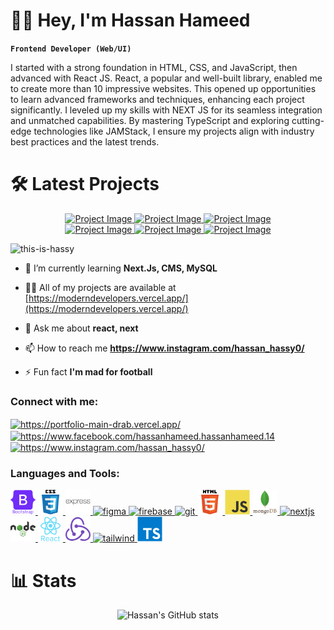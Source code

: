 <h1 align="left">👨‍💻 Hey, I'm Hassan Hameed</h1>

**`Frontend Developer (Web/UI)`**

I started with a strong foundation in HTML, CSS, and JavaScript, then advanced with React JS. React, a popular and well-built library, enabled me to create more than 10 impressive websites. This opened up opportunities to learn advanced frameworks and techniques, enhancing each project significantly. I leveled up my skills with NEXT JS for its seamless integration and unmatched capabilities. By mastering TypeScript and exploring cutting-edge technologies like JAMStack, I ensure my projects align with industry best practices and the latest trends.

#

# 🛠️ Latest Projects
<div align="center">
  <a href="https://ipdc-finance-banking-ui-landing-page.vercel.app/">
    <img src="https://github.com/your-username/your-repository-name/blob/main/project-image.png" alt="Project Image" style="width: 300px; height: 200px;">
  </a>
  <a href="https://ipdc-finance-banking-ui-landing-page.vercel.app/">
    <img src="https://github.com/your-username/your-repository-name/blob/main/project-image.png" alt="Project Image" style="width: 300px; height: 200px;">
  </a>
  <a href="https://ipdc-finance-banking-ui-landing-page.vercel.app/">
    <img src="https://github.com/your-username/your-repository-name/blob/main/project-image.png" alt="Project Image" style="width: 300px; height: 200px;">
  </a>
  <br>
  <a href="https://ipdc-finance-banking-ui-landing-page.vercel.app/">
    <img src="https://github.com/your-username/your-repository-name/blob/main/project-image.png" alt="Project Image" style="width: 300px; height: 200px;">
  </a>
  <a href="https://ipdc-finance-banking-ui-landing-page.vercel.app/">
    <img src="https://github.com/your-username/your-repository-name/blob/main/project-image.png" alt="Project Image" style="width: 300px; height: 200px;">
  </a>
  <a href="https://ipdc-finance-banking-ui-landing-page.vercel.app/">
    <img src="https://github.com/your-username/your-repository-name/blob/main/project-image.png" alt="Project Image" style="width: 300px; height: 200px;">
  </a>
</div>

<p align="left"> <img src="https://komarev.com/ghpvc/?username=this-is-hassy&label=Profile%20views&color=0e75b6&style=flat" alt="this-is-hassy" /> </p>

- 🌱 I’m currently learning **Next.Js, CMS, MySQL**

- 👨‍💻 All of my projects are available at [https://moderndevelopers.vercel.app/](https://moderndevelopers.vercel.app/)

- 💬 Ask me about **react, next**

- 📫 How to reach me **https://www.instagram.com/hassan_hassy0/**

- ⚡ Fun fact **I'm mad for football**

<h3 align="left">Connect with me:</h3>
<p align="left">
<a href="https://dev.to/https://portfolio-main-drab.vercel.app/" target="blank"><img align="center" src="https://raw.githubusercontent.com/rahuldkjain/github-profile-readme-generator/master/src/images/icons/Social/devto.svg" alt="https://portfolio-main-drab.vercel.app/" height="30" width="40" /></a>
<a href="https://fb.com/https://www.facebook.com/hassanhameed.hassanhameed.14" target="blank"><img align="center" src="https://raw.githubusercontent.com/rahuldkjain/github-profile-readme-generator/master/src/images/icons/Social/facebook.svg" alt="https://www.facebook.com/hassanhameed.hassanhameed.14" height="30" width="40" /></a>
<a href="https://instagram.com/https://www.instagram.com/hassan_hassy0/" target="blank"><img align="center" src="https://raw.githubusercontent.com/rahuldkjain/github-profile-readme-generator/master/src/images/icons/Social/instagram.svg" alt="https://www.instagram.com/hassan_hassy0/" height="30" width="40" /></a>
</p>

<h3 align="left">Languages and Tools:</h3>
<p align="left"> <a href="https://getbootstrap.com" target="_blank" rel="noreferrer"> <img src="https://raw.githubusercontent.com/devicons/devicon/master/icons/bootstrap/bootstrap-plain-wordmark.svg" alt="bootstrap" width="40" height="40"/> </a> <a href="https://www.w3schools.com/css/" target="_blank" rel="noreferrer"> <img src="https://raw.githubusercontent.com/devicons/devicon/master/icons/css3/css3-original-wordmark.svg" alt="css3" width="40" height="40"/> </a> <a href="https://expressjs.com" target="_blank" rel="noreferrer"> <img src="https://raw.githubusercontent.com/devicons/devicon/master/icons/express/express-original-wordmark.svg" alt="express" width="40" height="40"/> </a> <a href="https://www.figma.com/" target="_blank" rel="noreferrer"> <img src="https://www.vectorlogo.zone/logos/figma/figma-icon.svg" alt="figma" width="40" height="40"/> </a> <a href="https://firebase.google.com/" target="_blank" rel="noreferrer"> <img src="https://www.vectorlogo.zone/logos/firebase/firebase-icon.svg" alt="firebase" width="40" height="40"/> </a> <a href="https://git-scm.com/" target="_blank" rel="noreferrer"> <img src="https://www.vectorlogo.zone/logos/git-scm/git-scm-icon.svg" alt="git" width="40" height="40"/> </a> <a href="https://www.w3.org/html/" target="_blank" rel="noreferrer"> <img src="https://raw.githubusercontent.com/devicons/devicon/master/icons/html5/html5-original-wordmark.svg" alt="html5" width="40" height="40"/> </a> <a href="https://developer.mozilla.org/en-US/docs/Web/JavaScript" target="_blank" rel="noreferrer"> <img src="https://raw.githubusercontent.com/devicons/devicon/master/icons/javascript/javascript-original.svg" alt="javascript" width="40" height="40"/> </a> <a href="https://www.mongodb.com/" target="_blank" rel="noreferrer"> <img src="https://raw.githubusercontent.com/devicons/devicon/master/icons/mongodb/mongodb-original-wordmark.svg" alt="mongodb" width="40" height="40"/> </a>  <a href="https://nextjs.org/" target="_blank" rel="noreferrer"> <img src="https://cdn.worldvectorlogo.com/logos/nextjs-2.svg" alt="nextjs" width="40" height="40"/> </a> <a href="https://nodejs.org" target="_blank" rel="noreferrer"> <img src="https://raw.githubusercontent.com/devicons/devicon/master/icons/nodejs/nodejs-original-wordmark.svg" alt="nodejs" width="40" height="40"/> </a> <a href="https://reactjs.org/" target="_blank" rel="noreferrer"> <img src="https://raw.githubusercontent.com/devicons/devicon/master/icons/react/react-original-wordmark.svg" alt="react" width="40" height="40"/> </a> <a href="https://redux.js.org" target="_blank" rel="noreferrer"> <img src="https://raw.githubusercontent.com/devicons/devicon/master/icons/redux/redux-original.svg" alt="redux" width="40" height="40"/> </a>  <a href="https://tailwindcss.com/" target="_blank" rel="noreferrer"> <img src="https://www.vectorlogo.zone/logos/tailwindcss/tailwindcss-icon.svg" alt="tailwind" width="40" height="40"/> </a> <a href="https://www.typescriptlang.org/" target="_blank" rel="noreferrer"> <img src="https://raw.githubusercontent.com/devicons/devicon/master/icons/typescript/typescript-original.svg" alt="typescript" width="40" height="40"/> </a> </p>

# 📊 Stats

<div align="center">
  <img src="https://github-readme-stats.vercel.app/api?username=this-is-hassy&show_icons=true&theme=transparent" alt="Hassan's GitHub stats">
</div>
